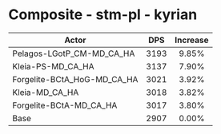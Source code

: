 # Composite - stm-pl - kyrian
| Actor | DPS | Increase |
|---|:---:|:---:|
|Pelagos-LGotP_CM-MD_CA_HA|3193|9.85%|
|Kleia-PS-MD_CA_HA|3137|7.90%|
|Forgelite-BCtA_HoG-MD_CA_HA|3021|3.92%|
|Kleia-MD_CA_HA|3018|3.82%|
|Forgelite-BCtA-MD_CA_HA|3017|3.80%|
|Base|2907|0.00%|
